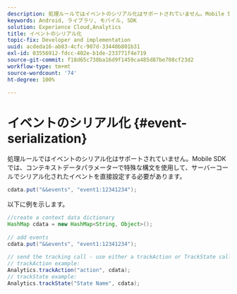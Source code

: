 ```yaml
---
description: 処理ルールではイベントのシリアル化はサポートされていません。Mobile SDK では、コンテキストデータパラメーターで特殊な構文を使用して、サーバーコールでシリアル化されたイベントを直接設定する必要があります。
keywords: Android, ライブラリ, モバイル, SDK
solution: Experience Cloud,Analytics
title: イベントのシリアル化
topic-fix: Developer and implementation
uuid: acdeda16-ab83-4cfc-907d-33448b801b31
exl-id: 03556912-fdcc-402e-b1de-233771f4e719
source-git-commit: f18d65c738ba16d9f1459ca485d87be708cf23d2
workflow-type: tm+mt
source-wordcount: '74'
ht-degree: 100%

---
```


# イベントのシリアル化 {#event-serialization}

処理ルールではイベントのシリアル化はサポートされていません。Mobile SDK では、コンテキストデータパラメーターで特殊な構文を使用して、サーバーコールでシリアル化されたイベントを直接設定する必要があります。

```java
cdata.put("&&events", "event1:12341234");
```

以下に例を示します。

```java
//create a context data dictionary 
HashMap cdata = new HashMap<String, Object>(); 
 
// add events 
cdata.put("&&events", "event1:12341234"); 
 
// send the tracking call - use either a trackAction or TrackState call. 
// trackAction example: 
Analytics.trackAction("action", cdata); 
// trackState example: 
Analytics.trackState("State Name", cdata);
```
